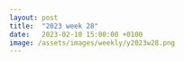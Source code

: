 ```yaml
---
layout: post
title:  "2023 week 28"
date:   2023-02-10 15:00:00 +0100
image: /assets/images/weekly/y2023w28.png
---
```

